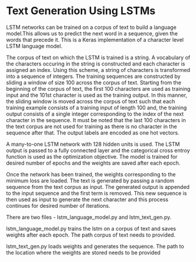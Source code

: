 # Text Generation Using LSTMs

LSTM networks can be trained on a corpus of text to build a language model.This allows us to predict the next
word in a sequence, given the words that precede it. This is a Keras implementation of a character level LSTM 
language model. 

The corpus of text on which the LSTM is trained is a string. A vocabulary of the characters occuring in the string
is constructed and each character is assigned an index. Using this scheme, a string of characters is transformed 
into a sequence of integers. The training sequences are constructed by sliding a window of size 100 across the corpus of text.
Starting from the beginning of the corpus of text, the first 100 characters are used as training input and the 101st character 
is used as the training output. In this manner, the sliding window is moved across the corpus of text such that each training 
example consists of a training input of length 100 and, the training output consists of a single integer corresponding to the 
index of the next character in the sequence. It must be noted that the last 100 characters in the text corpus are not used for 
training as there is no character in the sequence after that. The output labels are encoded as one hot vectors.

A many-to-one LSTM network with 128 hidden units is used. The LSTM output is passed to a fully connected layer and
the categorical cross entroy function is used as the optimization objective. The model is trained for desired number
of epochs and the weights are saved after each epoch.

Once the network has been trained, the weights corresponding to the minimum loss are loaded. The text is generated
by passing a random sequence from the text corpus as input. The generated output is appended to the input sequence and
the first term is removed. This new sequence is then used as input to generate the next character and this process
continues for desired number of iterations.

There are two files - lstm_language_model.py and lstm_text_gen.py. 

lstm_language_model.py trains the lstm on a corpus of text and saves weights after each epoch. The path corpus of text
needs to provided.

lstm_text_gen.py loads weights and generates the sequence. The path to the location where the weights are stored needs to
be provided


